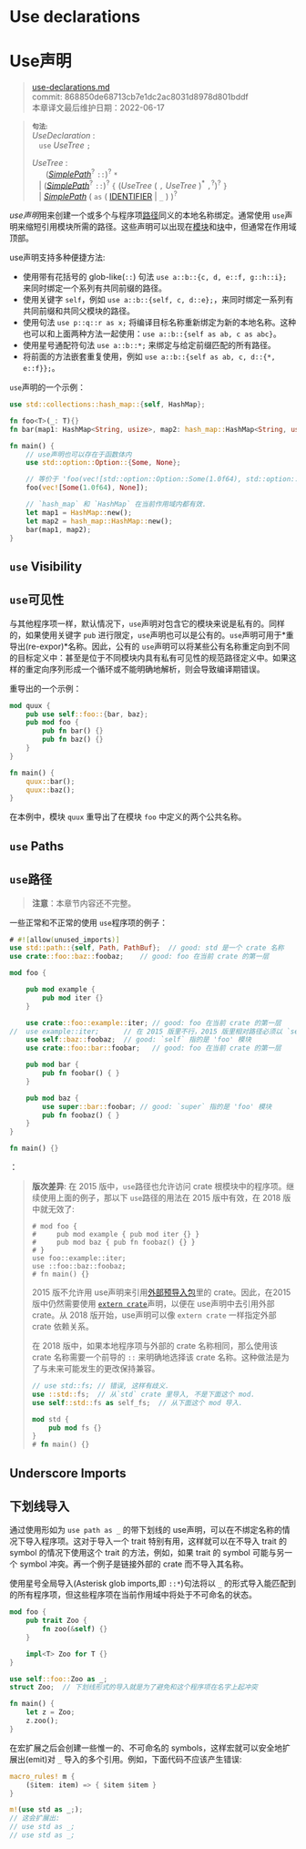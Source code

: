 # Use declarations
# Use声明

>[use-declarations.md](https://github.com/rust-lang/reference/blob/master/src/items/use-declarations.md)\
>commit: 868850de68713cb7e1dc2ac8031d8978d801bddf \
>本章译文最后维护日期：2022-06-17

> **<sup>句法:</sup>**\
> _UseDeclaration_ :\
> &nbsp;&nbsp; `use` _UseTree_ `;`
>
> _UseTree_ :\
> &nbsp;&nbsp; &nbsp;&nbsp; ([_SimplePath_]<sup>?</sup> `::`)<sup>?</sup> `*`\
> &nbsp;&nbsp; | ([_SimplePath_]<sup>?</sup> `::`)<sup>?</sup> `{` (_UseTree_ ( `,`  _UseTree_ )<sup>\*</sup> `,`<sup>?</sup>)<sup>?</sup> `}`\
> &nbsp;&nbsp; | [_SimplePath_]&nbsp;( `as` ( [IDENTIFIER] | `_` ) )<sup>?</sup>

*use声明*用来创建一个或多个与程序项[路径][path]同义的本地名称绑定。通常使用 `use`声明来缩短引用模块所需的路径。这些声明可以出现在[模块][modules]和[块][blocks]中，但通常在作用域顶部。

[path]: ../paths.md
[modules]: modules.md
[blocks]: ../expressions/block-expr.md

use声明支持多种便捷方法:

* 使用带有花括号的 glob-like(`::`) 句法 `use a::b::{c, d, e::f, g::h::i};` 来同时绑定一个系列有共同前缀的路径。
* 使用关键字 `self`，例如 `use a::b::{self, c, d::e};`，来同时绑定一系列有共同前缀和共同父模块的路径。
* 使用句法 `use p::q::r as x;` 将编译目标名称重新绑定为新的本地名称。这种也可以和上面两种方法一起使用：`use a::b::{self as ab, c as abc}`。
* 使用星号通配符句法 `use a::b::*;` 来绑定与给定前缀匹配的所有路径。
* 将前面的方法嵌套重复使用，例如 `use a::b::{self as ab, c, d::{*, e::f}};`。

`use`声明的一个示例：

```rust
use std::collections::hash_map::{self, HashMap};

fn foo<T>(_: T){}
fn bar(map1: HashMap<String, usize>, map2: hash_map::HashMap<String, usize>){}

fn main() {
    // use声明也可以存在于函数体内
    use std::option::Option::{Some, None};

    // 等价于 'foo(vec![std::option::Option::Some(1.0f64), std::option::Option::None]);'
    foo(vec![Some(1.0f64), None]);

    // `hash_map` 和 `HashMap` 在当前作用域内都有效.
    let map1 = HashMap::new();
    let map2 = hash_map::HashMap::new();
    bar(map1, map2);
}
```

## `use` Visibility
## `use`可见性

与其他程序项一样，默认情况下，`use`声明对包含它的模块来说是私有的。同样的，如果使用关键字 `pub` 进行限定，`use`声明也可以是公有的。`use`声明可用于*重导出(re-expor)*名称。因此，公有的 `use`声明可以将某些公有名称重定向到不同的目标定义中：甚至是位于不同模块内具有私有可见性的规范路径定义中。如果这样的重定向序列形成一个循环或不能明确地解析，则会导致编译期错误。

重导出的一个示例：

```rust
mod quux {
    pub use self::foo::{bar, baz};
    pub mod foo {
        pub fn bar() {}
        pub fn baz() {}
    }
}

fn main() {
    quux::bar();
    quux::baz();
}
```

在本例中，模块 `quux` 重导出了在模块 `foo` 中定义的两个公共名称。

## `use` Paths
## `use`路径

> **注意**：本章节内容还不完整。

一些正常和不正常的使用 `use`程序项的例子：
<!-- 注意: 这个例子在 2015 版或 2018 版都能正常工作。 -->

```rust
# #![allow(unused_imports)]
use std::path::{self, Path, PathBuf};  // good: std 是一个 crate 名称
use crate::foo::baz::foobaz;    // good: foo 在当前 crate 的第一层

mod foo {

    pub mod example {
        pub mod iter {}
    }

    use crate::foo::example::iter; // good: foo 在当前 crate 的第一层
//  use example::iter;      // 在 2015 版里不行，2015 版里相对路径必须以 `self` 开头; 2018 版这样写没问题
    use self::baz::foobaz;  // good: `self` 指的是 'foo' 模块
    use crate::foo::bar::foobar;   // good: foo 在当前 crate 的第一层

    pub mod bar {
        pub fn foobar() { }
    }

    pub mod baz {
        use super::bar::foobar; // good: `super` 指的是 'foo' 模块
        pub fn foobaz() { }
    }
}

fn main() {}
```
：
> **版次差异**: 在 2015 版中，`use`路径也允许访问 crate 根模块中的程序项。继续使用上面的例子，那以下 `use`路径的用法在 2015 版中有效，在 2018 版中就无效了:
>
> ```rust,edition2015
> # mod foo {
> #     pub mod example { pub mod iter {} }
> #     pub mod baz { pub fn foobaz() {} }
> # }
> use foo::example::iter;
> use ::foo::baz::foobaz;
> # fn main() {}
> ```
>
> 2015 版不允许用 use声明来引用[外部预导入包][extern prelude]里的 crate。因此，在2015 版中仍然需要使用 [`extern crate`]声明，以便在 use声明中去引用外部 crate。从 2018 版开始，use声明可以像 `extern crate` 一样指定外部 crate 依赖关系。
>
> 在 2018 版中，如果本地程序项与外部的 crate 名称相同，那么使用该 crate 名称需要一个前导的 `::` 来明确地选择该 crate 名称。这种做法是为了与未来可能发生的更改保持兼容。<!-- uniform_paths future-proofing -->
>
> ```rust
> // use std::fs; // 错误, 这样有歧义.
> use ::std::fs;  // 从`std` crate 里导入, 不是下面这个 mod.
> use self::std::fs as self_fs;  // 从下面这个 mod 导入.
>
> mod std {
>     pub mod fs {}
> }
> # fn main() {}
> ```

## Underscore Imports
## 下划线导入

通过使用形如为 `use path as _` 的带下划线的 use声明，可以在不绑定名称的情况下导入程序项。这对于导入一个 trait 特别有用，这样就可以在不导入 trait 的 symbol 的情况下使用这个 trait 的方法，例如，如果 trait 的 symbol 可能与另一个 symbol 冲突。再一个例子是链接外部的 crate 而不导入其名称。

使用星号全局导入(Asterisk glob imports,即 `::*`)句法将以 `_` 的形式导入能匹配到的所有程序项，但这些程序项在当前作用域中将处于不可命名的状态。
```rust
mod foo {
    pub trait Zoo {
        fn zoo(&self) {}
    }

    impl<T> Zoo for T {}
}

use self::foo::Zoo as _;
struct Zoo;  // 下划线形式的导入就是为了避免和这个程序项在名字上起冲突

fn main() {
    let z = Zoo;
    z.zoo();
}
```

在宏扩展之后会创建一些惟一的、不可命名的 symbols，这样宏就可以安全地扩展出(emit)对 `_` 导入的多个引用。例如，下面代码不应该产生错误:

```rust
macro_rules! m {
    ($item: item) => { $item $item }
}

m!(use std as _;);
// 这会扩展出:
// use std as _;
// use std as _;
```

[IDENTIFIER]: ../identifiers.md
[_SimplePath_]: ../paths.md#simple-paths
[`extern crate`]: extern-crates.md
[extern prelude]: ../names/preludes.md#extern-prelude
[path qualifiers]: ../paths.md#path-qualifiers
